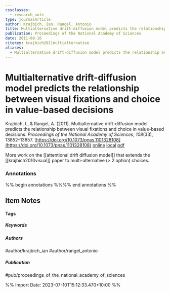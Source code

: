 ```yaml
---
cssclasses:
  - research_note
type: journalArticle
author: Krajbich, Ian; Rangel, Antonio
title: Multialternative drift-diffusion model predicts the relationship between visual fixations and choice in value-based decisions
publication: Proceedings of the National Academy of Sciences
date: 2011-08-16
citekey: krajbich2011multialternative
aliases:
  - Multialternative drift-diffusion model predicts the relationship between visual fixations and choice in value-based decisions
---
```


# Multialternative drift-diffusion model predicts the relationship between visual fixations and choice in value-based decisions

Krajbich, I., & Rangel, A. (2011). Multialternative drift-diffusion model predicts the relationship between visual fixations and choice in value-based decisions. _Proceedings of the National Academy of Sciences_, _108_(33), 13852–13857. [https://doi.org/10.1073/pnas.1101328108](https://doi.org/10.1073/pnas.1101328108)
[online](http://zotero.org/users/local/kZl3QdXV/items/54JNKRFM) [local](zotero://select/library/items/54JNKRFM) [pdf](file:///home/gjc216/Zotero/storage/2IGZCB4T/Krajbich%20and%20Rangel%20-%202011%20-%20Multialternative%20drift-diffusion%20model%20predicts%20th.pdf)
 
More work on the [[attentional drift diffusion model]] that extends the [[krajbich2010visual]] paper to multi-alternative (> 2 option) choices.
 
### Annotations

%% begin annotations %%%% end annotations %%

## Item Notes

#### Tags

##### Keywords



##### Authors

#author/krajbich_ian #author/rangel_antonio

##### Publication

#pub/proceedings_of_the_national_academy_of_sciences


%% Import Date: 2023-07-10T15:12:33.470+10:00 %%
